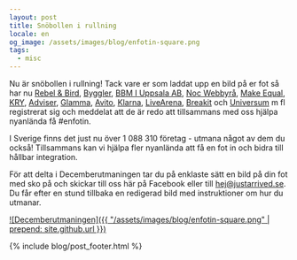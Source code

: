 ```yaml
---
layout: post
title: Snöbollen i rullning
locale: en
og_image: /assets/images/blog/enfotin-square.png
tags:
  - misc
---
```


Nu är snöbollen i rullning! Tack vare er som laddat upp en bild på er fot så har nu [Rebel & Bird](http://www.rebelandbird.com/), [Byggler](http://www.byggler.se/), [BBM I Uppsala AB](http://www.bbmuppsala.se/), [Noc Webbyrå](http://nocweb.se/), [Make Equal](http://makeequal.se/), [KRY](https://kry.se/), [Adviser](http://www.adviser.se/), [Glamma](https://www.glamma.se/), [Avito](https://www.avito.ru/), [Klarna](https://www.klarna.com), [LiveArena](http://sports.livearena.com/), [Breakit](http://www.breakit.se/) och [Universum](http://universumglobal.com/) m fl registrerat sig och meddelat att de är redo att tillsammans med oss hjälpa nyanlända få #enfotin.

I Sverige finns det just nu över 1 088 310 företag - utmana något av dem du också! Tillsammans kan vi hjälpa fler nyanlända att få en fot in och bidra till hållbar integration.

För att delta i Decemberutmaningen tar du på enklaste sätt en bild på din fot med sko på och skickar till oss här på Facebook eller till [hej@justarrived.se](mailto:hej@justarrived.se). Du får efter en stund tillbaka en redigerad bild med instruktioner om hur du utmanar.

[![Decemberutmaningen]({{ "/assets/images/blog/enfotin-square.png" | prepend: site.github.url }})](https://justarrived.se/decemberutmaningen)

{% include blog/post_footer.html %}
